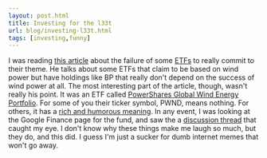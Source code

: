 ```yaml
---
layout: post.html
title: Investing for the l33t
url: blog/investing-l33t.html
tags: [investing,funny]
---
```

I was reading [this article](http://news.morningstar.com/articlenet/article.aspx?id=247109&_QSBPA=Y&pgid=etfarticle) about the failure of some [ETFs](http://en.wikipedia.org/wiki/Exchange-traded_fund) to really commit to their theme. He talks about some ETFs that claim to be based on wind power but have holdings like BP that really don't depend on the success of wind power at all. The most interesting part of the article, though, wasn't really his point. It was an ETF called [PowerShares Global Wind Energy Portfolio](http://money.cnn.com/quote/quote.html?symb=PWND). For some of you their ticker symbol, PWND, means nothing. For others, it has a [rich and humorous meaning](http://www.urbandictionary.com/define.php?term=pwn3d). In any event, I was looking at the Google Finance page for the fund, and saw the a [discussion thread](http://finance.google.com/group/google.finance.291319/browse_thread/thread/4132c6e788d58e85) that caught my eye. I don't know why these things make me laugh so much, but they do, and this did. I guess I'm just a sucker for dumb internet memes that won't go away. 
